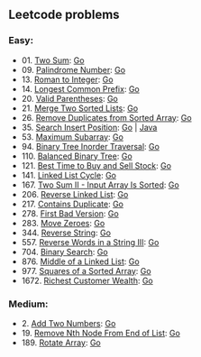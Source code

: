 ## Leetcode problems

### Easy:
- 01\. [Two Sum](https://leetcode.com/problems/two-sum/): [Go](go/easy/twoSum/twoSum.go)
- 09\. [Palindrome Number](https://leetcode.com/problems/palindrome-number/): [Go](go/easy/palindrome/palindrome.go)
- 13\. [Roman to Integer](https://leetcode.com/problems/roman-to-integer/): [Go](go/easy/romanToInt/romanToInt.go)
- 14\. [Longest Common Prefix](https://leetcode.com/problems/longest-common-prefix/): [Go](go/easy/prefix/prefix.go)
- 20\. [Valid Parentheses](https://leetcode.com/problems/valid-parentheses/): [Go](go/easy/validParentheses/validParentheses.go)
- 21\. [Merge Two Sorted Lists](https://leetcode.com/problems/merge-two-sorted-lists/): [Go](go/easy/mergeLists/mergeLists.go)
- 26\. [Remove Duplicates from Sorted Array](https://leetcode.com/problems/remove-duplicates-from-sorted-array/): [Go](go/easy/removeDuplicates/removeDuplicates.go)
- 35\. [Search Insert Position](https://leetcode.com/problems/search-insert-position/): [Go](go/easy/searchInsert/searchInsert.go) | [Java](java/easy/SearchInsert/SearchInsert.java)
- 53\. [Maximum Subarray](https://leetcode.com/problems/maximum-subarray/): [Go](go/easy/maxSubarray/maxSubarray.go)
- 94\. [Binary Tree Inorder Traversal](https://leetcode.com/problems/binary-tree-inorder-traversal/): [Go](go/easy/inorderTraversal/inorderTraversal.go)
- 110\. [Balanced Binary Tree](https://leetcode.com/problems/balanced-binary-tree/): [Go](go/easy/isBalanced/isBalanced.go)
- 121\. [Best Time to Buy and Sell Stock](https://leetcode.com/problems/best-time-to-buy-and-sell-stock/): [Go](go/easy/maxProfit/maxProfit.go)
- 141\. [Linked List Cycle](https://leetcode.com/problems/linked-list-cycle/): [Go](go/easy/linkedListCycle/linkedListCycle.go)
- 167\. [Two Sum II - Input Array Is Sorted](https://leetcode.com/problems/two-sum-ii-input-array-is-sorted/): [Go](go/easy/twoSumII/twoSumII.go)
- 206\. [Reverse Linked List](https://leetcode.com/problems/reverse-linked-list/): [Go](go/easy/reverseList/reverseList.go)
- 217\. [Contains Duplicate](https://leetcode.com/problems/contains-duplicate/): [Go](go/easy/containsDuplicate/containsDuplicate.go)
- 278\. [First Bad Version](https://leetcode.com/problems/first-bad-version/): [Go](go/easy/firstBadVersion/firstBadVersion.go)
- 283\. [Move Zeroes](https://leetcode.com/problems/move-zeroes/): [Go](go/easy/moveZeroes/moveZeroes.go)
- 344\. [Reverse String](https://leetcode.com/problems/reverse-string/): [Go](go/easy/reverseString/reverseString.go)
- 557\. [Reverse Words in a String III](https://leetcode.com/problems/reverse-words-in-a-string-iii/): [Go](go/easy/reverseWordsIII/reverseWordsIII.go)
- 704\. [Binary Search](https://leetcode.com/problems/binary-search/): [Go](go/easy/binarySearch/binarySearch.go)
- 876\. [Middle of a Linked List](https://leetcode.com/problems/middle-of-the-linked-list/): [Go](go/easy/middleOfList/middleOfList.go)
- 977\. [Squares of a Sorted Array](https://leetcode.com/problems/squares-of-a-sorted-array/): [Go](go/easy/sortedSquares/sortedSquares.go)
- 1672\. [Richest Customer Wealth](https://leetcode.com/problems/richest-customer-wealth/): [Go](go/easy/maxWealth/maxWealth.go)
### Medium:
- 2\. [Add Two Numbers](https://leetcode.com/problems/add-two-numbers/): [Go](go/medium/addTwoNumbers/addTwoNumbers.go)
- 19\. [Remove Nth Node From End of List](https://leetcode.com/problems/remove-nth-node-from-end-of-list/): [Go](go/medium/removeNthNode/removeNthNode.go)
- 189\. [Rotate Array](https://leetcode.com/problems/rotate-array/): [Go](go/medium/rotateArray/rotateArray.go)